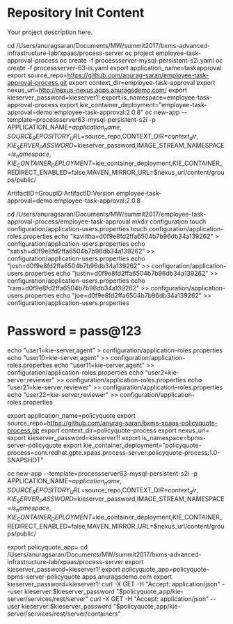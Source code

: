 Repository Init Content
=======================

Your project description here.

cd /Users/anuragsaran/Documents/MW/summit2017/bxms-advanced-infrastructure-lab/xpaas/process-server
oc project employee-task-approval-process
oc create -f processserver-mysql-persistent-s2i.yaml
oc create -f processserver-63-is.yaml
 export application_name=taskapproval
export source_repo=https://github.com/anurag-saran/employee-task-approval-process.git
export context_dir=employee-task-approval
export nexus_url=http://nexus-nexus.apps.anuragsdemo.com/
export kieserver_password=kieserver1!
export is_namespace=employee-task-approval-process
export kie_container_deployment="employee-task-approval=demo:employee-task-approval:2.0.8"
oc new-app --template=processserver63-mysql-persistent-s2i -p APPLICATION_NAME=$application_name,SOURCE_REPOSITORY_URL=$source_repo,CONTEXT_DIR=$context_dir,KIE_SERVER_PASSWORD=$kieserver_password,IMAGE_STREAM_NAMESPACE=$is_namespace,KIE_CONTAINER_DEPLOYMENT=$kie_container_deployment,KIE_CONTAINER_REDIRECT_ENABLED=false,MAVEN_MIRROR_URL=$nexus_url/content/groups/public/

ArtifactID=GroupID:ArtifactID:Version
employee-task-approval=demo:employee-task-approval:2.0.8


cd /Users/anuragsaran/Documents/MW/summit2017/employee-task-approval-process/employee-task-approval
mkdir configuration
touch configuration/application-users.properties
touch configuration/application-roles.properties
echo "kaviitha=d0f9e8fd2ffa6504b7b96db34a139262" > configuration/application-users.properties
echo "satish=d0f9e8fd2ffa6504b7b96db34a139262" >> configuration/application-users.properties
echo "josh=d0f9e8fd2ffa6504b7b96db34a139262" >> configuration/application-users.properties
echo "justin=d0f9e8fd2ffa6504b7b96db34a139262" >> configuration/application-users.properties
echo "ram=d0f9e8fd2ffa6504b7b96db34a139262" >> configuration/application-users.properties
echo "joe=d0f9e8fd2ffa6504b7b96db34a139262" >> configuration/application-users.properties
# Password = pass@123 
echo "user1=kie-server,agent" > configuration/application-roles.properties
echo "user10=kie-server,agent" >> configuration/application-roles.properties
echo "user11=kie-server,agent" >> configuration/application-roles.properties
echo "user2=kie-server,reviewer" >> configuration/application-roles.properties
echo "user21=kie-server,reviewer" >> configuration/application-roles.properties
echo "user22=kie-server,reviewer" >> configuration/application-roles.properties


export application_name=policyquote
export source_repo=https://github.com/anurag-saran/bxms-xpaas-policyquote-process.git
export context_dir=policyquote-process
export nexus_url=
export kieserver_password=kieserver1!
export is_namespace=bpms-server-policyquote
export kie_container_deployment="policyquote-process=com.redhat.gpte.xpaas.process-server:policyquote-process:1.0-SNAPSHOT"

oc new-app --template=processserver63-mysql-persistent-s2i -p APPLICATION_NAME=$application_name,SOURCE_REPOSITORY_URL=$source_repo,CONTEXT_DIR=$context_dir,KIE_SERVER_PASSWORD=$kieserver_password,IMAGE_STREAM_NAMESPACE=$is_namespace,KIE_CONTAINER_DEPLOYMENT=$kie_container_deployment,KIE_CONTAINER_REDIRECT_ENABLED=false,MAVEN_MIRROR_URL=$nexus_url/content/groups/public/

export policyquote_app=<URL of the policyquote app route>
cd /Users/anuragsaran/Documents/MW/summit2017/bxms-advanced-infrastructure-lab/xpaas/process-server
export kieserver_password=kieserver1!
export policyquote_app=policyquote-bpms-server-policyquote.apps.anuragsdemo.com
export kieserver_password=kieserver1!
curl -X GET -H "Accept: application/json" --user kieserver:$kieserver_password "$policyquote_app/kie-server/services/rest/server"
curl -X GET -H "Accept: application/json" --user kieserver:$kieserver_password "$policyquote_app/kie-server/services/rest/server/containers"